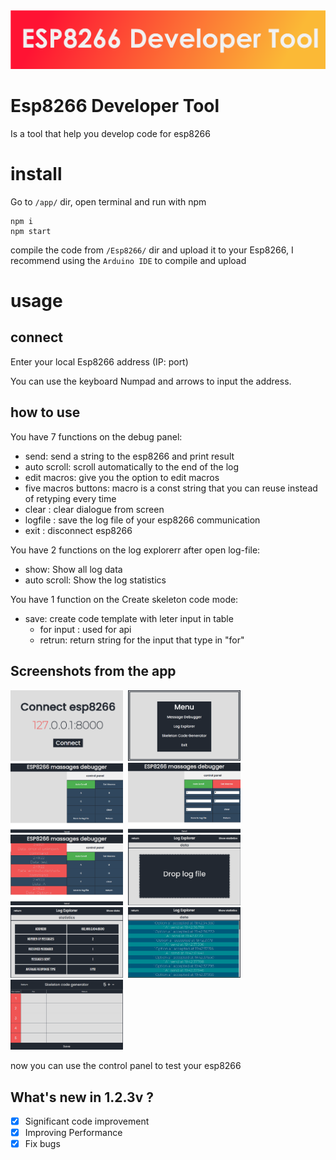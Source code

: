 <img src="https://raw.githubusercontent.com/EladJosef/Esp8266-debugger/314465702463d86e7e67cb41d26b78e2950b80eb/img/banner.svg" width="1000">

# Esp8266 Developer Tool

Is a tool that help you develop code for esp8266

# install

Go to `/app/` dir, open terminal and run with npm

```node
npm i
npm start
```

compile the code from `/Esp8266/` dir and upload it to your Esp8266, I recommend using the `Arduino IDE` to compile and upload

# usage

## connect

Enter your local Esp8266 address (IP: port)

You can use the keyboard Numpad and arrows to input the address.

## how to use

You have 7 functions on the debug panel:

- send: send a string to the esp8266 and print result
- auto scroll: scroll automatically to the end of the log
- edit macros: give you the option to edit macros
- five macros buttons: macro is a const string that you can reuse instead of retyping every time
- clear : clear dialogue from screen
- logfile : save the log file of your esp8266 communication
- exit : disconnect esp8266

You have 2 functions on the log explorerr after open log-file:

- show: Show all log data
- auto scroll: Show the log statistics

You have 1 function on the Create skeleton code mode:

- save: create code template with leter input in table
  - for input : used for api
  - retrun: return string for the input that type in "for"

## Screenshots from the app

<p float="left">
  <kbd>
  <img src="https://raw.githubusercontent.com/EladJosef/Esp8266-debugger/master/img/connect.png" width="180">
  </kbd>
  <kbd>
  <img src="https://raw.githubusercontent.com/EladJosef/Esp8266-debugger/develop/img/menu.png" width="180">
  </kbd>
  <kbd>
  <img src="https://raw.githubusercontent.com/EladJosef/Esp8266-debugger/master/img/Control.png" width="180">
  </kbd>
  <kbd>
  <img src="https://raw.githubusercontent.com/EladJosef/Esp8266-debugger/master/img/edit-macro.png" width="180">
  </kbd>
  <kbd>
  <img src="https://raw.githubusercontent.com/EladJosef/Esp8266-debugger/master/img/log.png" width="180">
  </kbd>
  <kbd>
  <img src="https://raw.githubusercontent.com/EladJosef/Esp8266-debugger/develop/img/upload.png" width="180">
  </kbd>
  <kbd>
  <img src="https://raw.githubusercontent.com/EladJosef/Esp8266-debugger/develop/img/stat-log.png" width="180">
  </kbd>
  <kbd>
  <img src="https://raw.githubusercontent.com/EladJosef/Esp8266-debugger/develop/img/data-log.png" width="180">
  </kbd>
  <kbd>
  <img src="https://raw.githubusercontent.com/EladJosef/Esp8266-debugger/develop/img/code.png" width="180">
  </kbd>
</p>

now you can use the control panel to test your esp8266

## What's new in 1.2.3v ?

- [x] Significant code improvement
- [x] Improving Performance
- [x] Fix bugs
